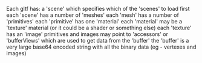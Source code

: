 


Each gltf has:
a 'scene' which specifies which of the 'scenes' to load first
each 'scene' has a number of 'meshes'
each 'mesh' has a number of 'primitives'
each 'primitive' has one 'material'
each 'material' may be a 'texture' material (or it could be a shader or something else)
each 'texture' has an 'image'
primitives and images may point to 'accessors' or 'bufferViews' which are used to get data from the 'buffer'
the 'buffer' is a very large base64 encoded string with all the binary data (eg - vertexes and images)
